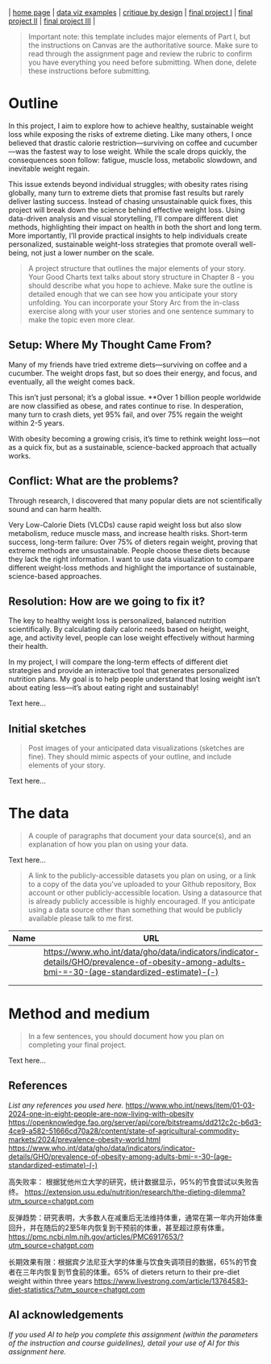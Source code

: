 | [home page](https://cmustudent.github.io/tswd-portfolio-templates/) | [data viz examples](dataviz-examples) | [critique by design](critique-by-design) | [final project I](final-project-part-one) | [final project II](final-project-part-two) | [final project III](final-project-part-three) |


> Important note: this template includes major elements of Part I, but the instructions on Canvas are the authoritative source.  Make sure to read through the assignment page and review the rubric to confirm you have everything you need before submitting.  When done, delete these instructions before submitting.

# Outline

In this project, I aim to explore how to achieve healthy, sustainable weight loss while exposing the risks of extreme dieting. Like many others, I once believed that drastic calorie restriction—surviving on coffee and cucumber—was the fastest way to lose weight. While the scale drops quickly, the consequences soon follow: fatigue, muscle loss, metabolic slowdown, and inevitable weight regain.  

This issue extends beyond individual struggles; with obesity rates rising globally, many turn to extreme diets that promise fast results but rarely deliver lasting success. Instead of chasing unsustainable quick fixes, this project will break down the science behind effective weight loss. Using data-driven analysis and visual storytelling, I’ll compare different diet methods, highlighting their impact on health in both the short and long term. More importantly, I’ll provide practical insights to help individuals create personalized, sustainable weight-loss strategies that promote overall well-being, not just a lower number on the scale.


> A project structure that outlines the major elements of your story.  Your Good Charts text talks about story structure in Chapter 8 - you should describe what you hope to achieve.  Make sure the outline is detailed enough that we can see how you anticipate your story unfolding.  You can incorporate your Story Arc from the in-class exercise along with your user stories and one sentence summary to make the topic even more clear.
>

## Setup: Where My Thought Came From?

Many of my friends have tried extreme diets—surviving on coffee and a cucumber. The weight drops fast, but so does their energy, and focus, and eventually, all the weight comes back.  

This isn’t just personal; it’s a global issue. **Over 1 billion people worldwide are now classified as obese, and rates continue to rise. In desperation, many turn to crash diets, yet 95% fail, and over 75% regain the weight within 2-5 years.  

With obesity becoming a growing crisis, it’s time to rethink weight loss—not as a quick fix, but as a sustainable, science-backed approach that actually works.

## Conflict: What are the problems?
Through research, I discovered that many popular diets are not scientifically sound and can harm health.

Very Low-Calorie Diets (VLCDs) cause rapid weight loss but also slow metabolism, reduce muscle mass, and increase health risks.
Short-term success, long-term failure: Over 75% of dieters regain weight, proving that extreme methods are unsustainable.
People choose these diets because they lack the right information. I want to use data visualization to compare different weight-loss methods and highlight the importance of sustainable, science-based approaches.

## Resolution: How are we going to fix it?
The key to healthy weight loss is personalized, balanced nutrition scientifically. By calculating daily caloric needs based on height, weight, age, and activity level, people can lose weight effectively without harming their health.

In my project, I will compare the long-term effects of different diet strategies and provide an interactive tool that generates personalized nutrition plans. My goal is to help people understand that losing weight isn’t about eating less—it’s about eating right and sustainably!

Text here...

## Initial sketches
> Post images of your anticipated data visualizations (sketches are fine). They should mimic aspects of your outline, and include elements of your story.  

Text here...

# The data
> A couple of paragraphs that document your data source(s), and an explanation of how you plan on using your data. 

Text here...

> A link to the publicly-accessible datasets you plan on using, or a link to a copy of the data you've uploaded to your Github repository, Box account or other publicly-accessible location. Using a datasource that is already publicly accessible is highly encouraged.  If you anticipate using a data source other than something that would be publicly available please talk to me first. 

| Name | URL | Description |
|------|-----|-------------|
|      |https://www.who.int/data/gho/data/indicators/indicator-details/GHO/prevalence-of-obesity-among-adults-bmi-=-30-(age-standardized-estimate)-(-)     |             |
|      |     |             |
|      |     |             |

# Method and medium
> In a few sentences, you should document how you plan on completing your final project. 

Text here...

## References
_List any references you used here._
https://www.who.int/news/item/01-03-2024-one-in-eight-people-are-now-living-with-obesity
https://openknowledge.fao.org/server/api/core/bitstreams/dd212c2c-b6d3-4ce9-a582-51666cd70a28/content/state-of-agricultural-commodity-markets/2024/prevalence-obesity-world.html
https://www.who.int/data/gho/data/indicators/indicator-details/GHO/prevalence-of-obesity-among-adults-bmi-=-30-(age-standardized-estimate)-(-)

高失败率：
根据犹他州立大学的研究，统计数据显示，95%的节食尝试以失败告终。
https://extension.usu.edu/nutrition/research/the-dieting-dilemma?utm_source=chatgpt.com

反弹趋势：研究表明，大多数人在减重后无法维持体重，通常在第一年内开始体重回升，并在随后的2至5年内恢复到干预前的体重，甚至超过原有体重。 
https://pmc.ncbi.nlm.nih.gov/articles/PMC6917653/?utm_source=chatgpt.com

长期效果有限：根据宾夕法尼亚大学的体重与饮食失调项目的数据，65%的节食者在三年内恢复到节食前的体重。65% of dieters return to their pre-diet weight within three years
https://www.livestrong.com/article/13764583-diet-statistics/?utm_source=chatgpt.com



## AI acknowledgements
_If you used AI to help you complete this assignment (within the parameters of the instruction and course guidelines), detail your use of AI for this assignment here._
